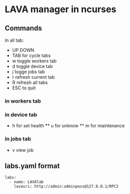 # LAVA manager in ncurses

## Commands
In all tab:
* UP DOWN
* TAB for cycle tabs
* w toggle workers tab
* d toggle device tab
* j togge jobs tab
* r refresh current tab
* R refresh all tabs
* ESC to quit

### in workers tab
### in device tab
* h for set health
** u for unknow
** m for maintenance
### in jobs tab
* v view job

## labs.yaml format
```
labs:
  - name: LAVAlab
    lavauri: http://admin:adminpass@127.0.0.1/RPC2
```
